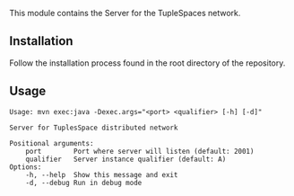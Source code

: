 This module contains the Server for the TupleSpaces network.
## Installation

Follow the installation process found in the root directory of the repository.
## Usage
```
Usage: mvn exec:java -Dexec.args="<port> <qualifier> [-h] [-d]"

Server for TuplesSpace distributed network

Positional arguments:
    port        Port where server will listen (default: 2001)
    qualifier   Server instance qualifier (default: A)
Options:
    -h, --help  Show this message and exit
    -d, --debug Run in debug mode
```